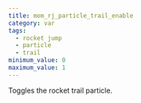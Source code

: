 ```yaml
---
title: mom_rj_particle_trail_enable
category: var
tags:
  - rocket jump
  - particle
  - trail
minimum_value: 0
maximum_value: 1
---
```


Toggles the rocket trail particle.